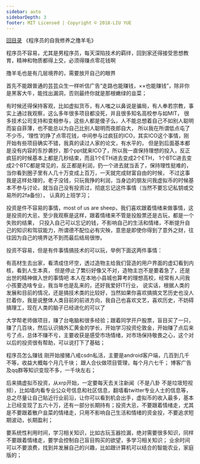 ```yaml
---
sidebar: auto
sidebarDepth: 3
footer: MIT Licensed | Copyright © 2018-LIU YUE
---
```


[回目录](/docs/software)  《程序员的自我修养之撸羊毛》

程序员不容易，尤其是男程序员，每天深陷技术的羁绊，回到家还得接受思想教育，精神和物质都得上交，必须得赚点零花钱啊

撸羊毛也是有几层境界的，需要放开自己的眼界

首先不能跟普通的芸芸众生一样听信广告“走路也能赚钱，××也能赚钱”，除非你是黑客大牛，能找出漏洞，否则最终你就是那根嫩绿的韭菜；

有时候还得保持客观，比如虚拟货币，有人嗤之以鼻说是骗局，有人奉若宗教，事实上通过我观察，这么多年很多项目都没死，并且很多知名高校参与如MIT，
很多技术公司支持和变相参与，这些人都是傻子么，人不能总想着自己不如别人聪明而妄自菲薄，也不能总以为自己比别人聪明而夜郎自大，
所以我在所谓低点屯了不少币，‘理性’的挣了点零花钱，中间参与过疯狂的ICO，其实ICO这个事情，刚开始有些项目确实不错，我真的读过人家的论文，有水平的，
但是到后面基本都是没有内容的东抄袭抄，那个ppt就来ICO了，所以我一直保持理想的投入，反正疯狂的时候基本上都是几秒结束，而且1个ETH进去变成2个ETH，
1个BTC进去变成2个BTC都是常见的，反正都是利润，扔一个进去就当丢了，保持理性挺难的，当你看到圈子里有人几十万变成上百万，一天就完成财富自由的时候，
不过这事我是这样处理的，老子没钱，只玩我挣的利润，当身边的朋友问我虚拟币的时候基本不参与讨论，就当自己没有投资过，彻底忘记这件事情（当然不要忘记私钥或交易所的2fa备份），
认真的上班学习；

投资是件不容易的事情，most of us are sheep，我们喜欢跟着情绪来做事情，这是投资的大忌，至少我观察是这样，跟着情绪来不管是投股票还是古玩，都是一个失败的结果，
只投入自己可以忘记的钱，不影响自己的生活和情绪，不断提升自己的知识和驾驭能力，所谓德不配位必有灾殃，意思是即使你得到了意外之财，往往因为自己的境界达不到而最后结局很惨。

投资不容易，但是有件事情搞技术的可以玩，举例下面这两件事情：


有高材生去出家，看清成住坏空，透过造物主给我们营造的用户界面的虚幻看到内核，看到人生本真，
但是停止了繁衍好像又不对，造物主岂不是要着急了，还是出世的精神做入世的事情吧
本人在本地小县城也算考的理想高校，经常有人问我小孩要选啥专业，我当年也是乱来的，还好我爱好IT行业，
说实话，根据人类的发展和目前的情况，还是搞技术类的比较好，当然如果你喜欢搞搞文艺历史也没人拦着你，我是说整体人类目前的前进方向，我自己也喜欢文艺，喜欢历史，不妨碍搞理工，现在人类的脑子已经进化的可以了

大学帮老师做项目，赚了台电脑和很多经验；跟着同学开户股票，盲目买了一只，赚了几百块，然后认识搞外汇黄金的学长，开始学习投资伦敦金，开始赚了点后来亏了点，总体不赚不亏，主要收获是感受市场情绪，对市场保持敬畏之心，这个对以后的投资很有帮助，可以说打下了基础；

程序员怎么赚钱
刚开始接猪八戒csdn私活，主要是android客户端，几百到几千不等，收益大概每个月几千块；
跟人合伙做项目管理，每个月六七千；
博客广告及qq群等知识变现不多，一千块左右；

后来搞虚拟币投资，从xrp开始，一定要每天去关注新闻（不是八卦 不是垃圾短视频），比如墙内看专业公众号信息和社区信息，翻墙看twitter专业人士的信息等，总之尽量让自己贴近行业前沿，让你可以看到机会出手，虚拟币的收入最多，基本上已经变现了五六十万，还有一部分长期持有；投资大忌，不要跟着情绪走，尤其是不要跟着散户韭菜的情绪走，只用不影响自己生活和情绪的资金投，不要追求短期波动，长期盈利；

要系统性利用时间，学习相关知识，比如古玩玉器捡漏，绝对需要很多知识，同样不要跟着情绪走，要学会控制自己盲目购买的欲望，多学习相关知识；
业余时间可以不要浪费，找到并发展自己的兴趣，比如跟计算机可以结合的智能农业，家庭版的；




